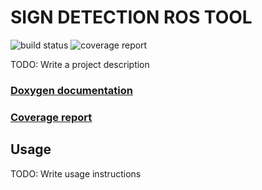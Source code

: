 # SIGN DETECTION ROS TOOL

![build status](https://gitlab.mrt.uni-karlsruhe.de/kal5/sign_detection_ros_tool/badges/master/build.svg)
![coverage report](https://gitlab.mrt.uni-karlsruhe.de/kal5/sign_detection_ros_tool/badges/master/coverage.svg)

TODO: Write a project description

### [Doxygen documentation](http://kal5.pages.mrt.uni-karlsruhe.de/sign_detection_ros_tool/doxygen/index.html)
### [Coverage report](http://kal5.pages.mrt.uni-karlsruhe.de/sign_detection_ros_tool/coverage/index.html)

## Usage

TODO: Write usage instructions
